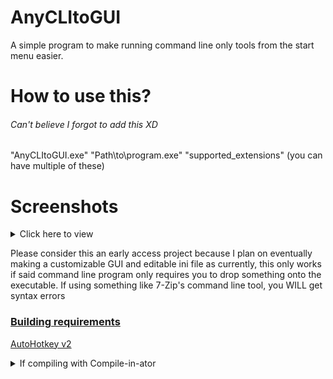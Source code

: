 # AnyCLItoGUI
A simple program to make running command line only tools from the start menu easier.

# How to use this?
###### Can't believe I forgot to add this XD

"AnyCLItoGUI.exe" "Path\to\program.exe" "supported_extensions" (you can have multiple of these)

# Screenshots
<details>
<summary>Click here to view</summary>

![image](https://github.com/Git-Pikakid98/AnyCLItoGUI/assets/12392651/ab6c25d3-d40b-42bc-8ab8-c8ddcd9975e8)
(Open Shell is used in this example but is not a requirement)

![image](https://github.com/Git-Pikakid98/AnyCLItoGUI/assets/12392651/28d1dfd8-c8f5-4a8f-871c-9e6dd387170a)

</details>

Please consider this an early access project because I plan on eventually making a customizable GUI and editable ini file as currently, this only works if said command line program only requires you to drop something onto the executable. If using something like 7-Zip's command line tool, you WILL get syntax errors 


### <b><u>Building requirements</b></u>

[AutoHotkey v2](https://autohotkey.com)

<details>
<summary>If compiling with Compile-in-ator</summary>

###### Use the following environment variables or you WILL encounter errors
`%AHK%` AutoHotkey

</details>

